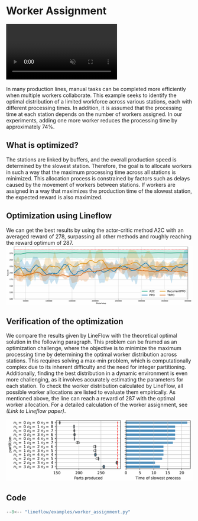 # Worker Assignment

<video src="https://tobias-windisch.de/data/vids/lineflow_worker_assignment.mov"
       autoplay
       playsinline
       loop
       muted
       style="max-width:100%">
  Sorry, your browser can’t play this video.
</video>

In many production lines, manual tasks can be completed more efficiently 
when multiple workers collaborate. This example seeks to identify the optimal 
distribution of a limited workforce across various stations, each with different 
processing times. In addition, it is assumed that the processing time at each station depends on
the number of workers assigned. In our experiments, adding one more worker reduces 
the processing time by approximately 74%.

## What is optimized?
The stations are linked by buffers, and the overall production speed is determined 
by the slowest station. Therefore, the goal is to allocate workers in such a 
way that the maximum processing time across all stations is minimized. 
This allocation process is constrained by factors such as delays caused by the 
movement of workers between stations. If workers are assigned in a way that maximizes 
the production time of the slowest station, the expected reward is also maximized.

## Optimization using Lineflow
We can get the best results by using the actor-critic method A2C with an averaged reward of 
278, surpassing all other methods and roughly reaching the reward optimum of 287. 
![Worker Assignment rl](../imgs/rl_benchmark_worker_assignment_N_3_reward.png)

## Verification of the optimization
We compare the results given by LineFlow with the theoretical optimal solution in 
the following paragraph.
This problem can be framed as an optimization challenge, where the objective is 
to minimize the maximum processing time by determining the optimal worker 
distribution across stations. This requires solving a max-min problem, which is 
computationally complex due to its inherent difficulty and the need for integer 
partitioning. Additionally, finding the best distribution in a dynamic environment 
is even more challenging, as it involves accurately estimating the parameters for 
each station. To check the worker distribution calculated by LineFlow, all possible 
worker allocations are listed to evaluate them empirically. As mentioned above,
the line can reach a reward of 287 with the optimal worker allocation.
For a detailed calculation of the worker assignment, see *(Link to Lineflow paper)*.

![Worker Assignment optimum](../imgs/worker_assignment_empirical_n=3.png)

## Code
```python
--8<-- "lineflow/examples/worker_assignment.py"
```
